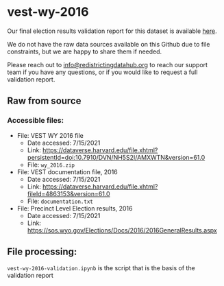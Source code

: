 # vest-wy-2016

Our final election results validation report for this dataset is available [here](https://redistrictingdatahub.org/dataset/).

We do not have the raw data sources available on this Github due to file constraints, but we are happy to share them if needed. 

Please reach out to info@redistrictingdatahub.org to reach our support team if you have any questions, or if you would like to request a full validation report. 

## Raw from source

### Accessible files:

- File: VEST WY 2016 file
   - Date accessed: 7/15/2021
   - Link: https://dataverse.harvard.edu/file.xhtml?persistentId=doi:10.7910/DVN/NH5S2I/AMXWTN&version=61.0
   - File: `wy_2016.zip`
- File: VEST documentation file, 2016
   - Date accessed: 7/15/2021
   - Link: https://dataverse.harvard.edu/file.xhtml?fileId=4863153&version=61.0
   - File: `documentation.txt`
- File: Precinct Level Election results, 2016
  - Date accessed: 7/15/2021
  - Link: https://sos.wyo.gov/Elections/Docs/2016/2016GeneralResults.aspx

## File processing:

`vest-wy-2016-validation.ipynb` is the script that is the basis of the validation report
